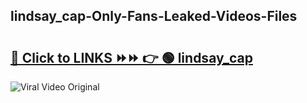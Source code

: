 
 ## lindsay_cap-Only-Fans-Leaked-Videos-Files

# <h2><a href="https://mediaupload.pro?lindsay_cap">🔗 Click to LINKS ⏩⏩ 👉 🟢 lindsay_cap </a></h2>

<a href="https://mediaupload.pro?lindsay_cap" rel="nofollow" data-target="animated-image.originalLink"><img src="https://i.ibb.co.com/xMMVF88/686577567.gif" alt="Viral Video Original" style="max-width: 100%; display: inline-block;" data-target="animated-image.originalImage"></a>